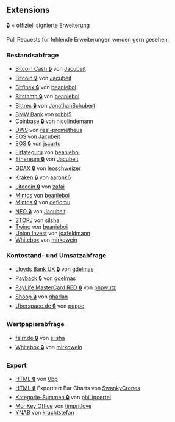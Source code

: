 ## Extensions
🔒 = offiziell signierte Erweiterung

Pull Requests für fehlende Erweiterungen werden gern gesehen.

### Bestandsabfrage
* [Bitcoin Cash 🔒](https://github.com/Jacubeit/Bitcoin-Cash-MoneyMoney) von [Jacubeit](https://github.com/Jacubeit)
* [Bitcoin 🔒](https://github.com/Jacubeit/Bitcoin-MoneyMoney) von [Jacubeit](https://github.com/Jacubeit/)
* [Bitfinex 🔒](https://github.com/beanieboi/moneymoney-bitfinex) von [beanieboi](https://github.com/beanieboi)
* [Bitstamp 🔒](https://github.com/beanieboi/moneymoney-bitstamp) von [beanieboi](https://github.com/beanieboi)
* [Bittrex 🔒](https://github.com/JonathanSchubert/moneymoney-bittrex) von [JonathanSchubert](https://github.com/JonathanSchubert)
* [BMW Bank](https://github.com/robbi5/moneymoney-bmwbank-ext) von [robbi5](https://github.com/robbi5)
* [Coinbase 🔒](https://github.com/nicolindemann/coinbase-moneymoney) von [nicolindemann](https://github.com/nicolindemann)
* [DWS](https://github.com/real-prometheus/moneymoney-extensions) von [real-prometheus](https://github.com/real-prometheus)
* [EOS](https://github.com/Jacubeit/EOS-MoneyMoney) von [Jacubeit](https://github.com/Jacubeit)
* [EOS 🔒](https://github.com/jscurtu/moneymoney-extension-eos) von [jscurtu](https://github.com/jscurtu)
* [Estateguru](https://github.com/beanieboi/moneymoney-estateguru) von [beanieboi](https://github.com/beanieboi)
* [Ethereum 🔒](https://github.com/Jacubeit/Ethereum-MoneyMoney) von [Jacubeit](https://github.com/Jacubeit)
* [GDAX 🔒](https://github.com/leoschweizer/moneymoney-gdax) von [leoschweizer](https://github.com/leoschweizer)
* [Kraken 🔒](https://github.com/aaronk6/Kraken-MoneyMoney) von [aaronk6](https://github.com/aaronk6)
* [Litecoin 🔒](https://github.com/zafai/Litecoin-MoneyMoney) von [zafai](https://github.com/zafai)
* [Mintos](https://github.com/beanieboi/moneymoney-mintos) von [beanieboi](https://github.com/beanieboi)
* [Mintos 🔒](https://github.com/deflomu/moneymoney-mintos-extension) von [deflomu](https://github.com/deflomu)
* [NEO 🔒](https://github.com/Jacubeit/NEO-MoneyMoney) von [Jacubeit](https://github.com/Jacubeit)
* [STORJ](https://github.com/silsha/STORJ-MoneyMoney) von [silsha](https://github.com/silsha)
* [Twino](https://github.com/beanieboi/moneymoney-twino) von [beanieboi](https://github.com/beanieboi)
* [Union Invest](https://github.com/joafeldmann/moneymoney-union-investmentn) von [joafeldmann](https://github.com/joafeldmann)
* [Whitebox](https://github.com/mirkowein/moneymoney-whitebox) von [mirkowein](https://github.com/mirkowein)

### Kontostand- und Umsatzabfrage
* [Lloyds Bank UK 🔒](https://github.com/gdelmas/LloydsBank-MoneyMoney) von [gdelmas](https://github.com/gdelmas)
* [Payback 🔒](https://github.com/gdelmas/LloydsBank-MoneyMoney) von [gdelmas](https://github.com/gdelmas)
* [PayLife MasterCard RED 🔒](https://github.com/phpwutz/moneymoney-mastercardred-ext) von [phpwutz](https://github.com/phpwutz)
* [Shoop 🔒](https://github.com/gharlan/moneymoney-shoop) von [gharlan](https://github.com/gharlan)
* [Uberspace.de 🔒](https://github.com/puppe/moneymoney-uberspace) von [puppe](https://github.com/puppe)

### Wertpapierabfrage
* [fairr.de 🔒](https://github.com/silsha/fairr-moneymoney) von [silsha](https://github.com/silsha)
* [Whitebox 🔒](https://github.com/mirkowein/moneymoney-whitebox/blob/master/README.md) von [mirkowein](https://github.com/mirkowein)

### Export
* [HTML 🔒](https://gist.github.com/0bp/8445592#gistcomment-987501) von [0bp](https://github.com/0bp)
* [HTML 🔒](https://github.com/SwankyCrones/MoneyMoney-Extensions/) Exportiert Bar Charts von [SwankyCrones](https://github.com/SwankyCrones)
* [Kategorie-Summen 🔒](https://github.com/phillipoertel/moneymoney-extensions/) von [phillipoertel](https://github.com/phillipoertel)
* [MonKey Office](https://github.com/timpritlove/moneymonkey) von [timpritlove](https://github.com/timpritlove)
* [YNAB](https://github.com/krachtstefan/moneymoney2ynab) von [krachtstefan](https://github.com/krachtstefan)
